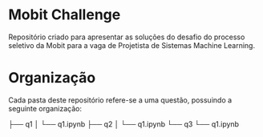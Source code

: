 # Mobit Challenge

Repositório criado para apresentar as soluções do desafio do processo seletivo da Mobit para a vaga de Projetista de Sistemas Machine Learning.

# Organização
Cada pasta deste repositório refere-se a uma questão, possuindo a seguinte organização:


├── q1
│   └── q1.ipynb
├── q2
│   └── q1.ipynb
└── q3
    └── q1.ipynb
